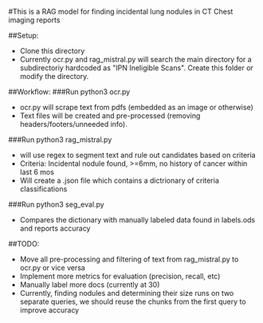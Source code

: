 #This is a RAG model for finding incidental lung nodules in CT Chest imaging reports

##Setup:
- Clone this directory
- Currently ocr.py and rag_mistral.py will search the main directory for a subdirectoriy hardcoded as "IPN Ineligible Scans". Create this folder or modify the directory.

##Workflow:
###Run python3 ocr.py
- ocr.py will scrape text from pdfs (embedded as an image or otherwise)
- Text files will be created and pre-processed (removing headers/footers/unneeded info).

###Run python3 rag_mistral.py 
- will use regex to segment text and rule out candidates based on criteria
- Criteria: Incidental nodule found, >=6mm, no history of cancer within last 6 mos
- Will create a .json file which contains a dictrionary of criteria classifications

###Run python3 seg_eval.py
- Compares the dictionary with manually labeled data found in labels.ods and reports accuracy

##TODO:
- Move all pre-processing and filtering of text from rag_mistral.py to ocr.py or vice versa
- Implement more metrics for evaluation (precision, recall, etc)
- Manually label more docs (currently at 30)
- Currently, finding nodules and determining their size runs on two separate queries, we should reuse the chunks from the first query to improve accuracy
